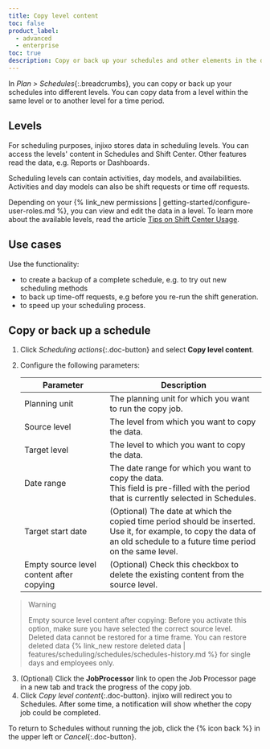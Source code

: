 ```yaml
---
title: Copy level content
toc: false
product_label:
  - advanced
  - enterprise
toc: true
description: Copy or back up your schedules and other elements in the different scheduling levels of injixo (Schedules feature).
---
```


In _Plan > Schedules_{:.breadcrumbs}, you can copy or back up your schedules into different levels. You can copy data from a level within the same level or to another level for a time period.

## Levels

For scheduling purposes, injixo stores data in scheduling levels. You can access the levels' content in Schedules and Shift Center. Other features read the data, e.g. Reports or Dashboards.

Scheduling levels can contain activities, day models, and availabilities. Activities and day models can also be shift requests or time off requests.

Depending on your {% link_new permissions | getting-started/configure-user-roles.md %}, you can view and edit the data in a level. To learn more about the available levels, read the article [Tips on Shift Center Usage](/tips-on-shift-center-usage#tip-9-working-with-different-levels).

## Use cases

Use the functionality:

- to create a backup of a complete schedule, e.g. to try out new scheduling methods
- to back up time-off requests, e.g before you re-run the shift generation.
- to speed up your scheduling process.

## Copy or back up a schedule

1. Click _Scheduling actions_{:.doc-button} and select **Copy level content**.
2. Configure the following parameters: 

   | **Parameter**  | **Description** |
   |---------------------|---------------------|
   | Planning unit | The planning unit for which you want to run the copy job. |
   | Source level | The level from which you want to copy the data. |
   | Target level | The level to which you want to copy the data. |
   | Date range | The date range for which you want to copy the data. <br> This field is pre-filled with the period that is currently selected in Schedules. |
   | Target start date | (Optional) The date at which the copied time period should be inserted. <br> Use it, for example, to copy the data of an old schedule to a future time period on the same level. |
   | Empty source level content after copying | (Optional) Check this checkbox to delete the existing content from the source level. |
  > Warning
  >
  > Empty source level content after copying: Before you activate this option, make sure you have selected the correct source level.  
  > Deleted data cannot be restored for a time frame. You can restore deleted data {% link_new restore deleted data | features/scheduling/schedules/schedules-history.md %} for single days and employees only. 
3. (Optional) Click the **JobProcessor** link to open the Job Processor page in a new tab and track the progress of the copy job.
4. Click _Copy level content_{:.doc-button}.
   injixo will redirect you to Schedules. After some time, a notification will show whether the copy job could be completed.
 
To return to Schedules without running the job, click the {% icon back %} in the upper left or _Cancel_{:.doc-button}.

